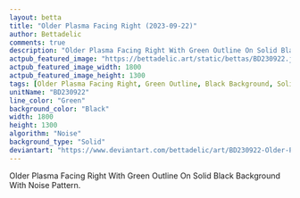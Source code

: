 ```yaml
---
layout: betta
title: "Older Plasma Facing Right (2023-09-22)"
author: Bettadelic
comments: true
description: "Older Plasma Facing Right With Green Outline On Solid Black Background With Noise Pattern."
actpub_featured_image: "https://bettadelic.art/static/bettas/BD230922.jpg"
actpub_featured_image_width: 1800
actpub_featured_image_height: 1300
tags: [Older Plasma Facing Right, Green Outline, Black Background, Solid Background Pattern, Noise Pattern, September 2023]
unitName: "BD230922"
line_color: "Green"
background_color: "Black"
width: 1800
height: 1300
algorithm: "Noise"
background_type: "Solid"
deviantart: "https://www.deviantart.com/bettadelic/art/BD230922-Older-Plasma-Facing-Right-2023-09-22-984036493"
---
```


Older Plasma Facing Right With Green Outline On Solid Black Background With Noise Pattern.
